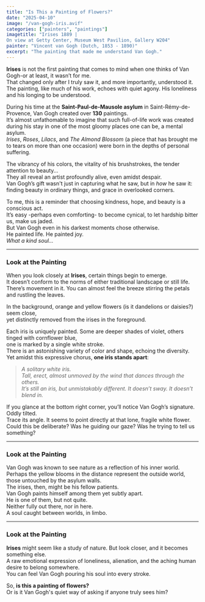 ```yaml
---
title: "Is This a Painting of Flowers?"
date: "2025-04-10"
image: "/van-gogh-iris.avif"
categories: ["painters", "paintings"]
imagetitle: "Irises 1889 | 
On view at Getty Center, Museum West Pavilion, Gallery W204"
painter: "Vincent van Gogh (Dutch, 1853 - 1890)"
excerpt: "The painting that made me understand Van Gogh."
---
```


**Irises** is not the first painting that comes to mind when one thinks of Van Gogh-or at least, it wasn’t for me.  
That changed only after I truly saw it, and more importantly, understood it.  
The painting, like much of his work, echoes with quiet agony. His loneliness and his longing to be understood.

During his time at the **Saint-Paul-de-Mausole asylum** in Saint-Rémy-de-Provence, Van Gogh created over **130** paintings.  
It’s almost unfathomable to imagine that such full-of-life work was created during his stay in one of the most gloomy places one can be, a mental asylum.  
*Irises*, *Roses*, *Lilacs*, and *The Almond Blossom* (a piece that has brought me to tears on more than one occasion) were born in the depths of personal suffering.

The vibrancy of his colors, the vitality of his brushstrokes, the tender attention to beauty...  
They all reveal an artist profoundly alive, even amidst despair.  
Van Gogh’s gift wasn't just in capturing what he saw, but in *how* he saw it: finding beauty in ordinary things, and grace in overlooked corners.

To me, this is a reminder that choosing kindness, hope, and beauty is a conscious act.  
It’s easy -perhaps even comforting- to become cynical, to let hardship bitter us, make us jaded.  
But Van Gogh even in his darkest moments chose otherwise.  
He painted life. He painted joy.  
*What a kind soul...*

---

### Look at the Painting

When you look closely at **Irises**, certain things begin to emerge.  
It doesn’t conform to the norms of either traditional landscape or still life.  
There’s movement in it. You can almost feel the breeze stirring the petals and rustling the leaves.  

In the background, orange and yellow flowers (is it dandelions or daisies?) seem close,  
yet distinctly removed from the irises in the foreground.

Each iris is uniquely painted. Some are deeper shades of violet, others tinged with cornflower blue,  
one is marked by a single white stroke.  
There is an astonishing variety of color and shape, echoing the diversity.  
Yet amidst this expressive chorus, **one iris stands apart**:

> *A solitary white iris.*  
> *Tall, erect, almost unmoved by the wind that dances through the others.*  
> *It’s still an iris, but unmistakably different. It doesn’t sway. It doesn’t blend in.*

If you glance at the bottom right corner, you’ll notice Van Gogh’s signature. Oddly tilted.  
Trace its angle. It seems to point directly at that lone, fragile white flower.  
Could this be deliberate? Was he guiding our gaze? Was he trying to tell us something?

---

### Look at the Painting


Van Gogh was known to see nature as a reflection of his inner world.  
Perhaps the yellow blooms in the distance represent the outside world, those untouched by the asylum walls.  
The irises, then, might be his fellow patients.  
Van Gogh paints himself among them yet subtly apart.  
He is one of them, but not quite.  
Neither fully out there, nor in here.  
A soul caught between worlds, in limbo.

---

### Look at the Painting


**Irises** might seem like a study of nature. But look closer, and it becomes something else.  
A raw emotional expression of loneliness, alienation, and the aching human desire to belong somewhere.   
You can feel Van Gogh pouring his soul into every stroke.

So, **is this a painting of flowers?**  
Or is it Van Gogh's quiet way of asking if anyone truly sees him?
